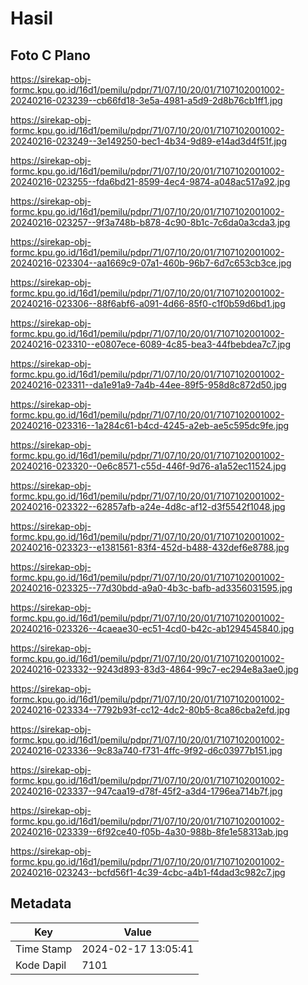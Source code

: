 # Hasil

## Foto C Plano

https://sirekap-obj-formc.kpu.go.id/16d1/pemilu/pdpr/71/07/10/20/01/7107102001002-20240216-023239--cb66fd18-3e5a-4981-a5d9-2d8b76cb1ff1.jpg

https://sirekap-obj-formc.kpu.go.id/16d1/pemilu/pdpr/71/07/10/20/01/7107102001002-20240216-023249--3e149250-bec1-4b34-9d89-e14ad3d4f51f.jpg

https://sirekap-obj-formc.kpu.go.id/16d1/pemilu/pdpr/71/07/10/20/01/7107102001002-20240216-023255--fda6bd21-8599-4ec4-9874-a048ac517a92.jpg

https://sirekap-obj-formc.kpu.go.id/16d1/pemilu/pdpr/71/07/10/20/01/7107102001002-20240216-023257--9f3a748b-b878-4c90-8b1c-7c6da0a3cda3.jpg

https://sirekap-obj-formc.kpu.go.id/16d1/pemilu/pdpr/71/07/10/20/01/7107102001002-20240216-023304--aa1669c9-07a1-460b-96b7-6d7c653cb3ce.jpg

https://sirekap-obj-formc.kpu.go.id/16d1/pemilu/pdpr/71/07/10/20/01/7107102001002-20240216-023306--88f6abf6-a091-4d66-85f0-c1f0b59d6bd1.jpg

https://sirekap-obj-formc.kpu.go.id/16d1/pemilu/pdpr/71/07/10/20/01/7107102001002-20240216-023310--e0807ece-6089-4c85-bea3-44fbebdea7c7.jpg

https://sirekap-obj-formc.kpu.go.id/16d1/pemilu/pdpr/71/07/10/20/01/7107102001002-20240216-023311--da1e91a9-7a4b-44ee-89f5-958d8c872d50.jpg

https://sirekap-obj-formc.kpu.go.id/16d1/pemilu/pdpr/71/07/10/20/01/7107102001002-20240216-023316--1a284c61-b4cd-4245-a2eb-ae5c595dc9fe.jpg

https://sirekap-obj-formc.kpu.go.id/16d1/pemilu/pdpr/71/07/10/20/01/7107102001002-20240216-023320--0e6c8571-c55d-446f-9d76-a1a52ec11524.jpg

https://sirekap-obj-formc.kpu.go.id/16d1/pemilu/pdpr/71/07/10/20/01/7107102001002-20240216-023322--62857afb-a24e-4d8c-af12-d3f5542f1048.jpg

https://sirekap-obj-formc.kpu.go.id/16d1/pemilu/pdpr/71/07/10/20/01/7107102001002-20240216-023323--e1381561-83f4-452d-b488-432def6e8788.jpg

https://sirekap-obj-formc.kpu.go.id/16d1/pemilu/pdpr/71/07/10/20/01/7107102001002-20240216-023325--77d30bdd-a9a0-4b3c-bafb-ad3356031595.jpg

https://sirekap-obj-formc.kpu.go.id/16d1/pemilu/pdpr/71/07/10/20/01/7107102001002-20240216-023326--4caeae30-ec51-4cd0-b42c-ab1294545840.jpg

https://sirekap-obj-formc.kpu.go.id/16d1/pemilu/pdpr/71/07/10/20/01/7107102001002-20240216-023332--9243d893-83d3-4864-99c7-ec294e8a3ae0.jpg

https://sirekap-obj-formc.kpu.go.id/16d1/pemilu/pdpr/71/07/10/20/01/7107102001002-20240216-023334--7792b93f-cc12-4dc2-80b5-8ca86cba2efd.jpg

https://sirekap-obj-formc.kpu.go.id/16d1/pemilu/pdpr/71/07/10/20/01/7107102001002-20240216-023336--9c83a740-f731-4ffc-9f92-d6c03977b151.jpg

https://sirekap-obj-formc.kpu.go.id/16d1/pemilu/pdpr/71/07/10/20/01/7107102001002-20240216-023337--947caa19-d78f-45f2-a3d4-1796ea714b7f.jpg

https://sirekap-obj-formc.kpu.go.id/16d1/pemilu/pdpr/71/07/10/20/01/7107102001002-20240216-023339--6f92ce40-f05b-4a30-988b-8fe1e58313ab.jpg

https://sirekap-obj-formc.kpu.go.id/16d1/pemilu/pdpr/71/07/10/20/01/7107102001002-20240216-023243--bcfd56f1-4c39-4cbc-a4b1-f4dad3c982c7.jpg


## Metadata

| Key        | Value               |
| ---------- | ------------------- |
| Time Stamp | 2024-02-17 13:05:41 |
| Kode Dapil | 7101                |



